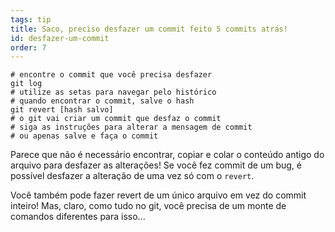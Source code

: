 ```yaml
---
tags: tip
title: Saco, preciso desfazer um commit feito 5 commits atrás!
id: desfazer-um-commit
order: 7
---
```


```git
# encontre o commit que você precisa desfazer
git log
# utilize as setas para navegar pelo histórico 
# quando encontrar o commit, salve o hash 
git revert [hash salvo]
# o git vai criar um commit que desfaz o commit
# siga as instruções para alterar a mensagem de commit
# ou apenas salve e faça o commit
```

Parece que não é necessário encontrar, copiar e colar o conteúdo antigo do arquivo para desfazer as alterações! Se você fez commit de um bug, é possível desfazer a alteração de uma vez só com o `revert`.

Você também pode fazer revert de um único arquivo em vez do commit inteiro! Mas, claro, como tudo no git, você precisa de um monte de comandos diferentes para isso...